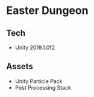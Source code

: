 # Easter Dungeon

## Tech

- Unity 2019.1.0f2

## Assets

- Unity Particle Pack
- Post Processing Stack

